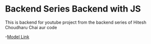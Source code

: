 # Backend Series Backend with JS

This is backend for youtube project from the backend series of Hitesh Choudharu Chai aur code

-[Model Link](https://app.eraser.io/workspace/YtPqZ1VogxGy1jzIDkzj)